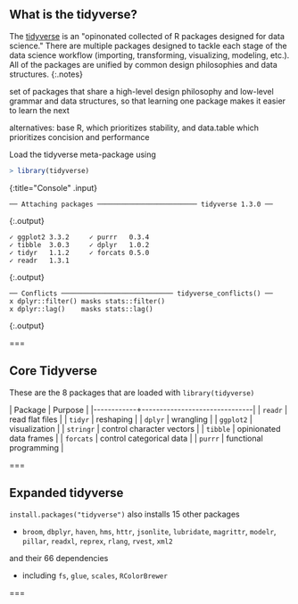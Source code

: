 ---
---

## What is the tidyverse? 

The [tidyverse](https://www.tidyverse.org/) is an "opinonated collected of R packages designed for data science." There are multiple packages designed to tackle each stage of the data science workflow (importing, transforming, visualizing, modeling, etc.). All of the packages are unified by common design philosophies and data structures. 
{:.notes}

set of packages that share a high-level design philosophy and low-level grammar and data structures, so that learning one package makes it easier to learn the next

alternatives: base R, which prioritizes stability, and data.table which prioritizes concision and performance

Load the tidyverse meta-package using



~~~r
> library(tidyverse)
~~~
{:title="Console" .input}


~~~
── Attaching packages ───────────────────────── tidyverse 1.3.0 ──
~~~
{:.output}


~~~
✓ ggplot2 3.3.2     ✓ purrr   0.3.4
✓ tibble  3.0.3     ✓ dplyr   1.0.2
✓ tidyr   1.1.2     ✓ forcats 0.5.0
✓ readr   1.3.1     
~~~
{:.output}


~~~
── Conflicts ──────────────────────────── tidyverse_conflicts() ──
x dplyr::filter() masks stats::filter()
x dplyr::lag()    masks stats::lag()
~~~
{:.output}



===

## Core Tidyverse

These are the 8 packages that are loaded with `library(tidyverse)`

| Package    | Purpose                       |
|------------+-------------------------------|
| `readr`    |  read flat files              |
| `tidyr`    |  reshaping                    |
| `dplyr`    |  wrangling                    |
| `ggplot2`  |  visualization                |
| `stringr`  | control character vectors     |
| `tibble`   | opinionated data frames       |
| `forcats`  | control categorical data      |
| `purrr`    | functional programming        |

===

## Expanded tidyverse

`install.packages("tidyverse")` also installs 15 other packages

- `broom`, `dbplyr`, `haven`, `hms`, `httr`, `jsonlite`, `lubridate`, `magrittr`, `modelr`, `pillar`, `readxl`, `reprex`, `rlang`, `rvest`, `xml2`

and their 66 dependencies

- including `fs`, `glue`, `scales`, `RColorBrewer`

===

